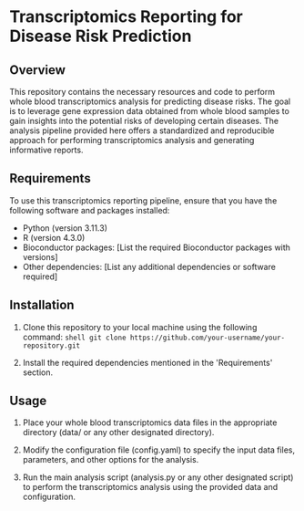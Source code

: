 # Transcriptomics Reporting for Disease Risk Prediction

## Overview
This repository contains the necessary resources and code to perform whole blood transcriptomics analysis for predicting disease risks. The goal is to leverage gene expression data obtained from whole blood samples to gain insights into the potential risks of developing certain diseases. The analysis pipeline provided here offers a standardized and reproducible approach for performing transcriptomics analysis and generating informative reports.

## Requirements
To use this transcriptomics reporting pipeline, ensure that you have the following software and packages installed:
- Python (version 3.11.3)
- R (version 4.3.0)
- Bioconductor packages: [List the required Bioconductor packages with versions]
- Other dependencies: [List any additional dependencies or software required]

## Installation
1. Clone this repository to your local machine using the following command:
```shell git clone https://github.com/your-username/your-repository.git```

2. Install the required dependencies mentioned in the 'Requirements' section.

## Usage

1. Place your whole blood transcriptomics data files in the appropriate directory (data/ or any other designated directory).

2. Modify the configuration file (config.yaml) to specify the input data files, parameters, and other options for the analysis.

3. Run the main analysis script (analysis.py or any other designated script) to perform the transcriptomics analysis using the provided data and configuration.
